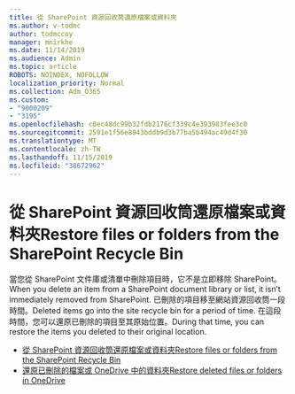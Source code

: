 ```yaml
---
title: 從 SharePoint 資源回收筒還原檔案或資料夾
ms.author: v-todmc
author: todmccoy
manager: mnirkhe
ms.date: 11/14/2019
ms.audience: Admin
ms.topic: article
ROBOTS: NOINDEX, NOFOLLOW
localization_priority: Normal
ms.collection: Adm_O365
ms.custom:
- "9000209"
- "3195"
ms.openlocfilehash: c0ec48dc99b32fdb2176cf339c4e393983fee3c0
ms.sourcegitcommit: 2591e1f56e8943bddb9d3b77ba5b494ac49d4f30
ms.translationtype: MT
ms.contentlocale: zh-TW
ms.lasthandoff: 11/15/2019
ms.locfileid: "38672962"
---
```

# <a name="restore-files-or-folders-from-the-sharepoint-recycle-bin"></a><span data-ttu-id="9b9c6-102">從 SharePoint 資源回收筒還原檔案或資料夾</span><span class="sxs-lookup"><span data-stu-id="9b9c6-102">Restore files or folders from the SharePoint Recycle Bin</span></span> 

<span data-ttu-id="9b9c6-103">當您從 SharePoint 文件庫或清單中刪除項目時，它不是立即移除 SharePoint。</span><span class="sxs-lookup"><span data-stu-id="9b9c6-103">When you delete an item from a SharePoint document library or list, it isn’t immediately removed from SharePoint.</span></span> <span data-ttu-id="9b9c6-104">已刪除的項目移至網站資源回收筒一段時間。</span><span class="sxs-lookup"><span data-stu-id="9b9c6-104">Deleted items go into the site recycle bin for a period of time.</span></span> <span data-ttu-id="9b9c6-105">在這段時間，您可以還原已刪除的項目至其原始位置。</span><span class="sxs-lookup"><span data-stu-id="9b9c6-105">During that time, you can restore the items you deleted to their original location.</span></span>

- [<span data-ttu-id="9b9c6-106">從 SharePoint 資源回收筒還原檔案或資料夾</span><span class="sxs-lookup"><span data-stu-id="9b9c6-106">Restore files or folders from the SharePoint Recycle Bin</span></span>](https://support.office.com/article/Restore-items-in-the-Recycle-Bin-of-a-SharePoint-site-6df466b6-55f2-4898-8d6e-c0dff851a0be)
- [<span data-ttu-id="9b9c6-107">還原已刪除的檔案或 OneDrive 中的資料夾</span><span class="sxs-lookup"><span data-stu-id="9b9c6-107">Restore deleted files or folders in OneDrive</span></span>](https://support.office.com/article/restore-deleted-files-or-folders-in-onedrive-949ada80-0026-4db3-a953-c99083e6a84f)
